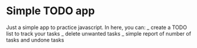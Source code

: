 # Simple TODO app
Just a simple app to practice javascript.
In here, you can:
_ create a TODO list to track your tasks
_ delete unwanted tasks
_ simple report of number of tasks and undone tasks
